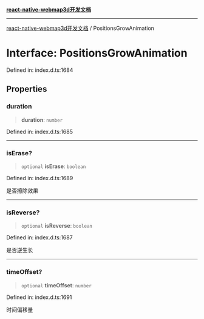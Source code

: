 [**react-native-webmap3d开发文档**](../README.md)

***

[react-native-webmap3d开发文档](../globals.md) / PositionsGrowAnimation

# Interface: PositionsGrowAnimation

Defined in: index.d.ts:1684

## Properties

### duration

> **duration**: `number`

Defined in: index.d.ts:1685

***

### isErase?

> `optional` **isErase**: `boolean`

Defined in: index.d.ts:1689

是否擦除效果

***

### isReverse?

> `optional` **isReverse**: `boolean`

Defined in: index.d.ts:1687

是否逆生长

***

### timeOffset?

> `optional` **timeOffset**: `number`

Defined in: index.d.ts:1691

时间偏移量
